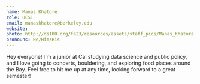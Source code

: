 ```yaml
---
name: Manas Khatore
role: UCS1
email: manaskhatore@berkeley.edu
website: 
photo: http://ds100.org/fa23/resources/assets/staff_pics/Manas_Khatore.png
pronouns: He/Him/His
---
```

Hey everyone! I'm a junior at Cal studying data science and public policy, and I love going to concerts, bouldering, and exploring food places around the Bay. Feel free to hit me up at any time, looking forward to a great semester!
